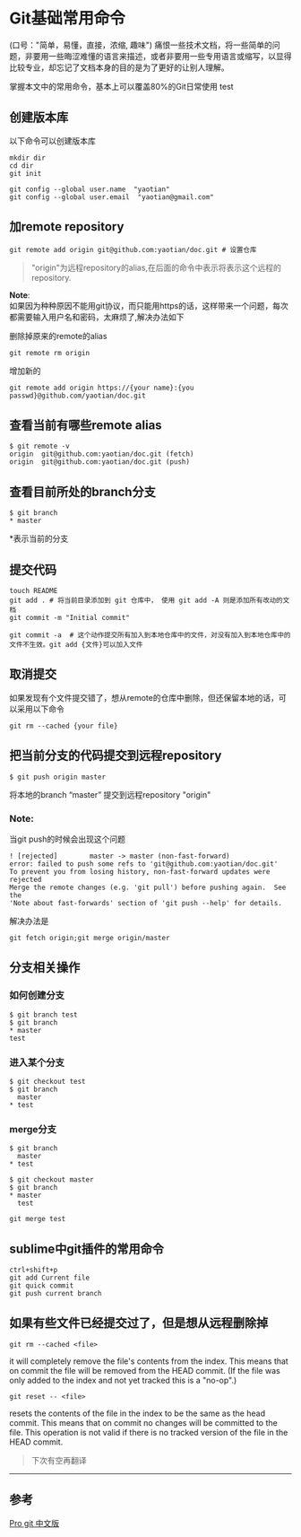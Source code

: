 # Git基础常用命令
(口号："简单，易懂，直接，浓缩, 趣味") 痛恨一些技术文档，将一些简单的问题，非要用一些晦涩难懂的语言来描述，或者非要用一些专用语言或缩写，以显得比较专业，却忘记了文档本身的目的是为了更好的让别人理解。

掌握本文中的常用命令，基本上可以覆盖80%的Git日常使用
test


## 创建版本库
以下命令可以创建版本库    
```shell
mkdir dir
cd dir
git init

git config --global user.name  "yaotian"
git config --global user.email  "yaotian@gmail.com"
```

## 加remote repository
```shell
git remote add origin git@github.com:yaotian/doc.git # 设置仓库
```

>"origin"为远程repository的alias,在后面的命令中表示将表示这个远程的repository.

**Note**:   
如果因为种种原因不能用git协议，而只能用https的话，这样带来一个问题，每次都需要输入用户名和密码，太麻烦了,解决办法如下

删除掉原来的remote的alias
```shell
git remote rm origin
```

增加新的
```shell
git remote add origin https://{your name}:{you passwd}@github.com/yaotian/doc.git
```

## 查看当前有哪些remote alias
```shell
$ git remote -v
origin	git@github.com:yaotian/doc.git (fetch)
origin	git@github.com:yaotian/doc.git (push)
```

## 查看目前所处的branch分支
```shell
$ git branch
* master
```

*表示当前的分支

## 提交代码
```shell
touch README
git add . # 将当前目录添加到 git 仓库中， 使用 git add -A 则是添加所有改动的文档
git commit -m "Initial commit"    

git commit -a  # 这个动作提交所有加入到本地仓库中的文件，对没有加入到本地仓库中的文件不生效。git add {文件}可以加入文件
```
## 取消提交
如果发现有个文件提交错了，想从remote的仓库中删除，但还保留本地的话，可以采用以下命令
```shell
git rm --cached {your file}
```

## 把当前分支的代码提交到远程repository
```shell
$ git push origin master
```
将本地的branch “master” 提交到远程repository "origin"


### Note:  
当git push的时候会出现这个问题
```shell
! [rejected]        master -> master (non-fast-forward)
error: failed to push some refs to 'git@github.com:yaotian/doc.git'
To prevent you from losing history, non-fast-forward updates were rejected
Merge the remote changes (e.g. 'git pull') before pushing again.  See the
'Note about fast-forwards' section of 'git push --help' for details.
```

解决办法是
```shell
git fetch origin;git merge origin/master
```

## 分支相关操作

### 如何创建分支
```shell
$ git branch test
$ git branch
* master
test
```
### 进入某个分支
```shell
$ git checkout test
$ git branch
  master
* test
```
### merge分支
```shell
$ git branch
  master
* test

$ git checkout master
$ git branch
* master
  test

git merge test
```

## sublime中git插件的常用命令
```shell
ctrl+shift+p
git add Current file
git quick commit
git push current branch
```

## 如果有些文件已经提交过了，但是想从远程删除掉
```shell
git rm --cached <file> 
```
it will completely remove the file's contents from the index. This means that on commit the file will be removed from the HEAD commit. (If the file was only added to the index and not yet tracked this is a "no-op".)

```shell
git reset -- <file> 
```
resets the contents of the file in the index to be the same as the head commit. This means that on commit no changes will be committed to the file. This operation is not valid if there is no tracked version of the file in the HEAD commit.

>下次有空再翻译

****
## 参考
[Pro git 中文版](http://git-scm.com/book/zh)
